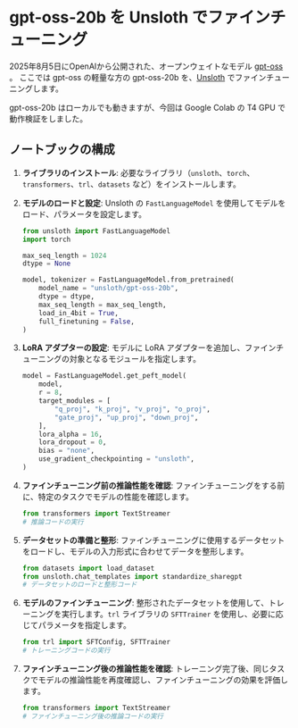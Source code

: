 # gpt-oss-20b を Unsloth でファインチューニング

2025年8月5日にOpenAIから公開された、オープンウェイトなモデル [gpt-oss](https://openai.com/ja-JP/index/introducing-gpt-oss/) 。
ここでは gpt-oss の軽量な方の gpt-oss-20b を、[Unsloth](https://github.com/unslothai/unsloth) でファインチューニングします。

gpt-oss-20b はローカルでも動きますが、今回は Google Colab の T4 GPU で動作検証をしました。

## ノートブックの構成

1.  **ライブラリのインストール**:
    必要なライブラリ（`unsloth`、`torch`、`transformers`、`trl`、`datasets` など）をインストールします。

2.  **モデルのロードと設定**:
    Unsloth の `FastLanguageModel` を使用してモデルをロード、パラメータを設定します。

    ```python
    from unsloth import FastLanguageModel
    import torch

    max_seq_length = 1024
    dtype = None

    model, tokenizer = FastLanguageModel.from_pretrained(
        model_name = "unsloth/gpt-oss-20b",
        dtype = dtype,
        max_seq_length = max_seq_length,
        load_in_4bit = True,
        full_finetuning = False,
    )
    ```

3.  **LoRA アダプターの設定**:
    モデルに LoRA アダプターを追加し、ファインチューニングの対象となるモジュールを指定します。

    ```python
    model = FastLanguageModel.get_peft_model(
        model,
        r = 8,
        target_modules = [
            "q_proj", "k_proj", "v_proj", "o_proj",
            "gate_proj", "up_proj", "down_proj",
        ],
        lora_alpha = 16,
        lora_dropout = 0,
        bias = "none",
        use_gradient_checkpointing = "unsloth",
    )
    ```

4.  **ファインチューニング前の推論性能を確認**:
    ファインチューニングをする前に、特定のタスクでモデルの性能を確認します。

    ```python
    from transformers import TextStreamer
    # 推論コードの実行
    ```

5.  **データセットの準備と整形**:
    ファインチューニングに使用するデータセットをロードし、モデルの入力形式に合わせてデータを整形します。

    ```python
    from datasets import load_dataset
    from unsloth.chat_templates import standardize_sharegpt
    # データセットのロードと整形コード
    ```

6.  **モデルのファインチューニング**:
    整形されたデータセットを使用して、トレーニングを実行します。`trl` ライブラリの `SFTTrainer` を使用し、必要に応じてパラメータを指定します。

    ```python
    from trl import SFTConfig, SFTTrainer
    # トレーニングコードの実行
    ```

7.  **ファインチューニング後の推論性能を確認**:
    トレーニング完了後、同じタスクでモデルの推論性能を再度確認し、ファインチューニングの効果を評価します。

    ```python
    from transformers import TextStreamer
    # ファインチューニング後の推論コードの実行
    ```
